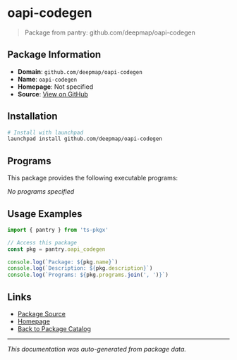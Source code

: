 # oapi-codegen

> Package from pantry: github.com/deepmap/oapi-codegen

## Package Information

- **Domain**: `github.com/deepmap/oapi-codegen`
- **Name**: `oapi-codegen`
- **Homepage**: Not specified
- **Source**: [View on GitHub](https://github.com/pkgxdev/pantry/tree/main/projects/github.com/deepmap/oapi-codegen/package.yml)

## Installation

```bash
# Install with launchpad
launchpad install github.com/deepmap/oapi-codegen
```

## Programs

This package provides the following executable programs:

*No programs specified*

## Usage Examples

```typescript
import { pantry } from 'ts-pkgx'

// Access this package
const pkg = pantry.oapi_codegen

console.log(`Package: ${pkg.name}`)
console.log(`Description: ${pkg.description}`)
console.log(`Programs: ${pkg.programs.join(', ')}`)
```

## Links

- [Package Source](https://github.com/pkgxdev/pantry/tree/main/projects/github.com/deepmap/oapi-codegen/package.yml)
- [Homepage](#)
- [Back to Package Catalog](../package-catalog.md)

---

*This documentation was auto-generated from package data.*
